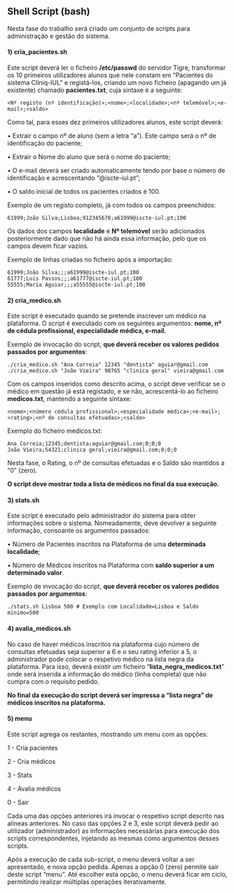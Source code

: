 ## Shell Script (bash)

Nesta fase do trabalho será criado um conjunto de scripts para administração e gestão do sistema.

#### **1) cria_pacientes.sh**

Este script deverá ler o ficheiro **/etc/passwd** do servidor Tigre, transformar os 10 primeiros utilizadores alunos que nele constam em “Pacientes do sistema Cliniq-IUL” e registá-los, criando um novo ficheiro (apagando um já existente) chamado **pacientes.txt**, cuja sintaxe é a seguinte: 

```
<Nº registo (nº identificação)>;<nome>;<localidade>;<nº telemóvel>;<e-mail>;<saldo>
```

Como tal, para esses dez primeiros utilizadores alunos, este script deverá:

• Extrair o campo nº de aluno (sem a letra “a”). Este campo será o nº de identificação do paciente; 

• Extrair o Nome do aluno que será o nome do paciente; 

• O e-mail deverá ser criado automaticamente tendo por base o número de identificação e acrescentando “@iscte-iul.pt”; 

• O saldo inicial de todos os pacientes criados é 100.

Exemplo de um registo completo, já com todos os campos preenchidos:

```
61999;João Silva;Lisboa;912345678;a61999@iscte-iul.pt;100
```

Os dados dos campos **localidade** e **Nº telemóvel** serão adicionados posteriormente dado que não há ainda essa informação, pelo que os campos devem ficar vazios. 

Exemplo de linhas criadas no ficheiro após a importação:

```
61999;João Silva;;;a61999@iscte-iul.pt;100
61777;Luis Passos;;;a61777@iscte-iul.pt;100
55555;Maria Aguiar;;;a55555@iscte-iul.pt;100
```

#### **2) cria_medico.sh**

Este script é executado quando se pretende inscrever um médico na plataforma. O script é executado com os seguintes argumentos: **nome, nº de cédula profissional, especialidade médica, e-mail.**

Exemplo de invocação do script, **que deverá receber os valores pedidos passados por argumentos**:

```
./cria_medico.sh "Ana Correia" 12345 "dentista" aguiar@gmail.com
./cria_medico.sh "João Vieira" 98765 "clinica geral" vieira@gmail.com
```

Com os campos inseridos como descrito acima, o script deve verificar se o médico em questão já está registado, e se não, acrescentá-lo ao ficheiro **medicos.txt**, mantendo a seguinte sintaxe:

```
<nome>;<número cédula profissional>;<especialidade médica>;<e-mail>;<rating>;<nº de consultas efetuadas>;<saldo>
```

Exemplo do ficheiro medicos.txt:

```
Ana Correia;12345;dentista;aguiar@gmail.com;0;0;0
João Vieira;54321;clinica geral;vieira@gmail.com;0;0;0
```

Nesta fase, o Rating, o nº de consultas efetuadas e o Saldo são mantidos a “0” (zero). 

**O script deve mostrar toda a lista de médicos no final da sua execução.**

#### **3) stats.sh**

Este script é executado pelo administrador do sistema para obter informações sobre o sistema. Nomeadamente, deve devolver a seguinte informação, consoante os argumentos passados:

• Número de Pacientes inscritos na Plataforma de uma **determinada localidade**; 

• Número de Médicos inscritos na Plataforma com **saldo superior a um determinado valor**.

Exemplo de invocação do script, **que deverá receber os valores pedidos passados por argumentos**:

```
./stats.sh Lisboa 500 # Exemplo com Localidade=Lisboa e Saldo mínimo=500
```

#### 4) avalia_medicos.sh

No caso de haver médicos inscritos na plataforma cujo número de consultas efetuadas seja superior a 6 e o seu rating inferior a 5, o administrador pode colocar o respetivo médico na lista negra da plataforma. Para isso, deverá existir um ficheiro “**lista_negra_medicos.txt**” onde será inserida a informação do médico (linha completa) que não cumpra com o requisito pedido.

**No final da execução do script deverá ser impressa a “lista negra” de médicos inscritos na plataforma.**

#### 5) menu

Este script agrega os restantes, mostrando um menu com as opções: 

1 - Cria pacientes 

2 - Cria médicos 

3 - Stats 

4 - Avalia médicos

0 - Sair

Cada uma das opções anteriores irá invocar o respetivo script descrito nas alíneas anteriores. No caso das opções 2 e 3, este script deverá pedir ao utilizador (administrador) as informações necessárias para execução dos scripts correspondentes, injetando as mesmas como argumentos desses scripts.

Após a execução de cada sub-script, o menu deverá voltar a ser apresentado, e nova opção pedida. Apenas a opção 0 (zero) permite sair deste script “menu”. Até escolher esta opção, o menu deverá ficar em ciclo, permitindo realizar múltiplas operações iterativamente.
